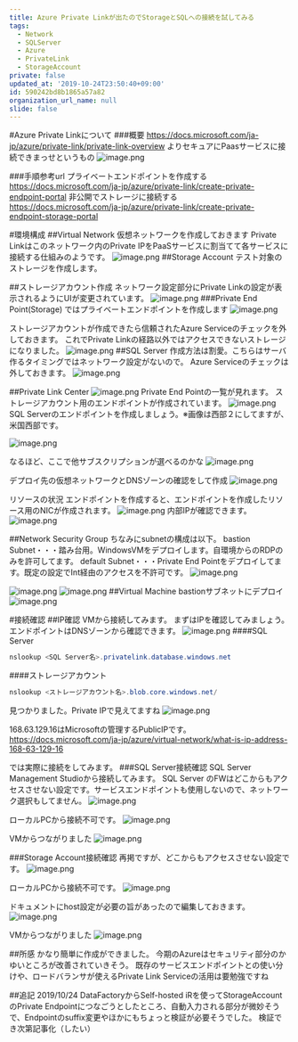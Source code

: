 ```yaml
---
title: Azure Private Linkが出たのでStorageとSQLへの接続を試してみる
tags:
  - Network
  - SQLServer
  - Azure
  - PrivateLink
  - StorageAccount
private: false
updated_at: '2019-10-24T23:50:40+09:00'
id: 590242bd8b1865a57a82
organization_url_name: null
slide: false
---
```

#Azure Private Linkについて
###概要
https://docs.microsoft.com/ja-jp/azure/private-link/private-link-overview
よりセキュアにPaasサービスに接続できまっせというもの
![image.png](https://qiita-image-store.s3.ap-northeast-1.amazonaws.com/0/281819/b7e0a952-82c4-d381-e75b-d8966ac4df0c.png)

###手順参考url
プライベートエンドポイントを作成する
https://docs.microsoft.com/ja-jp/azure/private-link/create-private-endpoint-portal
非公開でストレージに接続する
https://docs.microsoft.com/ja-jp/azure/private-link/create-private-endpoint-storage-portal

#環境構成
##Virtual Network
仮想ネットワークを作成しておきます
Private Linkはこのネットワーク内のPrivate IPをPaaSサービスに割当てて各サービスに接続する仕組みのようです。
![image.png](https://qiita-image-store.s3.ap-northeast-1.amazonaws.com/0/281819/21eaa676-fcaf-d6db-9b88-7a69aeede894.png)
##Storage Account
テスト対象のストレージを作成します。

##ストレージアカウント作成
ネットワーク設定部分にPrivate Linkの設定が表示されるようにUIが変更されています。
![image.png](https://qiita-image-store.s3.ap-northeast-1.amazonaws.com/0/281819/e9dd405d-84c7-c67d-efe9-0ebb3eeda0f7.png)
###Private End Point(Storage)
ではプライベートエンドポイントを作成します
![image.png](https://qiita-image-store.s3.ap-northeast-1.amazonaws.com/0/281819/ca7a0fb5-ebdc-a85a-180e-b4a5e54df03f.png)


ストレージアカウントが作成できたら信頼されたAzure Serviceのチェックを外しておきます。
これでPrivate Linkの経路以外ではアクセスできないストレージになりました。
![image.png](https://qiita-image-store.s3.ap-northeast-1.amazonaws.com/0/281819/98e7059c-8d5a-334d-d94c-7893216560d8.png)
##SQL Server
作成方法は割愛。こちらはサーバ作るタイミングではネットワーク設定がないので。
Azure Serviceのチェックは外しておきます。
![image.png](https://qiita-image-store.s3.ap-northeast-1.amazonaws.com/0/281819/e6e52e53-23c3-fb86-dbd2-3d58404dd5f6.png)


##Private Link Center
![image.png](https://qiita-image-store.s3.ap-northeast-1.amazonaws.com/0/281819/d4769a92-8929-e56a-c261-d2a9669cf76b.png)
Private End Pointの一覧が見れます。
ストレージアカウント用のエンドポイントが作成されています。
![image.png](https://qiita-image-store.s3.ap-northeast-1.amazonaws.com/0/281819/ee95bb94-b022-9c38-0da6-4ae7ad7a2e13.png)
SQL Serverのエンドポイントを作成しましょう。※画像は西部２にしてますが、米国西部です。

![image.png](https://qiita-image-store.s3.ap-northeast-1.amazonaws.com/0/281819/2899cca1-1673-727b-7616-de59515eda08.png)

なるほど、ここで他サブスクリプションが選べるのかな
![image.png](https://qiita-image-store.s3.ap-northeast-1.amazonaws.com/0/281819/8949a4dd-1ab9-ba8b-cb5a-f86df3f378e7.png)

デプロイ先の仮想ネットワークとDNSゾーンの確認をして作成
![image.png](https://qiita-image-store.s3.ap-northeast-1.amazonaws.com/0/281819/4f9f1a78-9331-f4c5-6a43-ecd4263e2b6e.png)

リソースの状況
エンドポイントを作成すると、エンドポイントを作成したリソース用のNICが作成されます。
![image.png](https://qiita-image-store.s3.ap-northeast-1.amazonaws.com/0/281819/312a192a-0dea-2afe-dec6-4835d80956d2.png)
内部IPが確認できます。
![image.png](https://qiita-image-store.s3.ap-northeast-1.amazonaws.com/0/281819/c3e2e411-cd38-c64a-b257-925b4759e693.png)


##Network Security Group
ちなみにsubnetの構成は以下。
bastion Subnet・・・踏み台用。WindowsVMをデプロイします。自環境からのRDPのみを許可してます。
default Subnet・・・Private End Pointをデプロイしてます。既定の設定でInt経由のアクセスを不許可です。
![image.png](https://qiita-image-store.s3.ap-northeast-1.amazonaws.com/0/281819/e1041fd2-36e5-62a1-ba79-23f98e16156d.png)

![image.png](https://qiita-image-store.s3.ap-northeast-1.amazonaws.com/0/281819/00e6e4fc-333d-fecc-42cc-bed4778142d6.png)
![image.png](https://qiita-image-store.s3.ap-northeast-1.amazonaws.com/0/281819/0e1aeec7-f185-e0ed-8637-6397c378efd2.png)
##Virtual Machine
bastionサブネットにデプロイ
![image.png](https://qiita-image-store.s3.ap-northeast-1.amazonaws.com/0/281819/8187d22d-a0cf-4595-2654-9dd58d60c4ae.png)

#接続確認
##IP確認
VMから接続してみます。
まずはIPを確認してみましょう。エンドポイントはDNSゾーンから確認できます。
![image.png](https://qiita-image-store.s3.ap-northeast-1.amazonaws.com/0/281819/97c748ed-bcb9-9bfd-a484-f9ca21ae0d56.png)
####SQL Server
```powershell
nslookup <SQL Server名>.privatelink.database.windows.net
```
####ストレージアカウント
```powershell
nslookup <ストレージアカウント名>.blob.core.windows.net/
```
見つかりました。Private IPで見えてますね
![image.png](https://qiita-image-store.s3.ap-northeast-1.amazonaws.com/0/281819/3566bf32-7340-1e70-7b08-c928e1d4b237.png)

168.63.129.16はMicrosoftの管理するPublicIPです。
https://docs.microsoft.com/ja-jp/azure/virtual-network/what-is-ip-address-168-63-129-16

では実際に接続をしてみます。
###SQL Server接続確認
SQL Server Management Studioから接続してみます。
SQL Server のFWはどこからもアクセスさせない設定です。サービスエンドポイントも使用しないので、ネットワーク選択もしてません。
![image.png](https://qiita-image-store.s3.ap-northeast-1.amazonaws.com/0/281819/64474bbe-99d0-2d08-9cc2-f83e37f88fe3.png)

ローカルPCから接続不可です。
![image.png](https://qiita-image-store.s3.ap-northeast-1.amazonaws.com/0/281819/4208436c-08ba-d6ed-fbbe-b3df711046fe.png)

VMからつながりました
![image.png](https://qiita-image-store.s3.ap-northeast-1.amazonaws.com/0/281819/51bae6f9-e014-1fab-ef9c-fd3ddea1183c.png)


###Storage Account接続確認
再掲ですが、どこからもアクセスさせない設定です。
![image.png](https://qiita-image-store.s3.ap-northeast-1.amazonaws.com/0/281819/98e7059c-8d5a-334d-d94c-7893216560d8.png)

ローカルPCから接続不可です。
![image.png](https://qiita-image-store.s3.ap-northeast-1.amazonaws.com/0/281819/dd6502ab-0106-e72d-4f9c-a5eb169ba42f.png)

ドキュメントにhost設定が必要の旨があったので編集しておきます。
![image.png](https://qiita-image-store.s3.ap-northeast-1.amazonaws.com/0/281819/394ebec9-afee-22d7-89c5-99274fea6467.png)


VMからつながりました
![image.png](https://qiita-image-store.s3.ap-northeast-1.amazonaws.com/0/281819/6150a296-aa36-e1b2-d579-1db87ea73e70.png)

##所感
かなり簡単に作成ができました。
今期のAzureはセキュリティ部分のかゆいところが改善されていきそう。
既存のサービスエンドポイントとの使い分けや、ロードバランサが使えるPrivate Link Serviceの活用は要勉強ですね

##追記
2019/10/24
DataFactoryからSelf-hosted iRを使ってStorageAccountのPrivate Endpointにつなごうとしたところ、自動入力される部分が微妙そうで、Endpointのsuffix変更やほかにもちょっと検証が必要そうでした。
検証でき次第記事化（したい）
